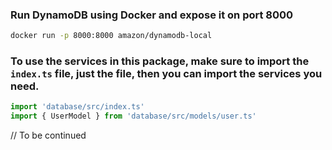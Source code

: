 ### Run DynamoDB using Docker and expose it on port 8000

```sh
docker run -p 8000:8000 amazon/dynamodb-local
```

### To use the services in this package, make sure to import the `index.ts` file, just the file, then you can import the services you need.

```ts
import 'database/src/index.ts'
import { UserModel } from 'database/src/models/user.ts'
```

// To be continued